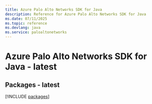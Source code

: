 ```yaml
---
title: Azure Palo Alto Networks SDK for Java
description: Reference for Azure Palo Alto Networks SDK for Java
ms.date: 07/11/2025
ms.topic: reference
ms.devlang: java
ms.service: paloaltonetworks
---
```

# Azure Palo Alto Networks SDK for Java - latest
## Packages - latest
[!INCLUDE [packages](palo-alto-networks-index.md)]